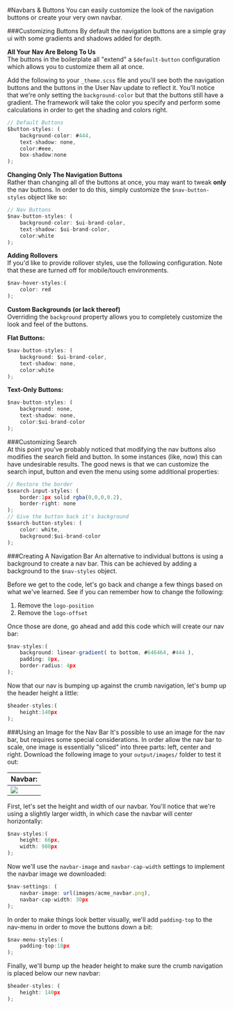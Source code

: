 #Navbars & Buttons
You can easily customize the look of the navigation buttons or create your very own navbar. 

###Customizing Buttons
By default the navigation buttons are a simple gray ui with some gradients and shadows added for depth.

**All Your Nav Are Belong To Us**  
The buttons in the boilerplate all "extend" a `$default-button` configuration which allows you to customize them all at once.  

Add the following to your `_theme.scss` file and you'll see both the navigation buttons and the buttons in the User Nav update to reflect it. You'll notice that we're only setting the `background-color` but that the buttons still have a gradient. The framework will take the color you specify and perform some calculations in order to get the shading and colors right.  

```js
// Default Buttons
$button-styles: (
    background-color: #444,
    text-shadow: none,
    color:#eee,
    box-shadow:none
);
```

**Changing Only The Navigation Buttons**  
Rather than changing all of the buttons at once, you may want to tweak **only** the nav buttons. In order to do this, simply customize the `$nav-button-styles` object like so:

```js
// Nav Buttons
$nav-button-styles: (
    background-color: $ui-brand-color,
    text-shadow: $ui-brand-color,
    color:white
);
```

**Adding Rollovers**  
If you'd like to provide rollover styles, use the following configuration. Note that these are turned off for mobile/touch environments.

```js
$nav-hover-styles:(
    color: red
);
```

**Custom Backgrounds (or lack thereof)**  
Overriding the `background` property allows you to completely customize the look and feel of the buttons.

**Flat Buttons:** 

```js
$nav-button-styles: (
    background: $ui-brand-color,
    text-shadow: none,
    color:white
);
```

**Text-Only Buttons:** 

```js
$nav-button-styles: (
    background: none,
    text-shadow: none,
    color:$ui-brand-color
);
```

###Customizing Search  
At this point you've probably noticed that modifying the nav buttons also modifies the search field and button. In some instances (like, now) this can have undesirable results. The good news is that we can customize the search input, button and even the menu using some additional properties:

```js
// Restore the border
$search-input-styles: (
    border:1px solid rgba(0,0,0,0.2),
    border-right: none
);
// Give the button back it's background
$search-button-styles: (
    color: white,
    background:$ui-brand-color
);
```

###Creating A Navigation Bar
An alternative to individual buttons is using a background to create a nav bar. This can be achieved by adding a background to the `$nav-styles` object.  

Before we get to the code, let's go back and change a few things based on what we've learned. See if you can remember how to change the following:

1. Remove the `logo-position`
2. Remove the `logo-offset`

Once those are done, go ahead and add this code which will create our nav bar:

```js
$nav-styles:(
    background: linear-gradient( to bottom, #646464, #444 ),
    padding: 8px,
    border-radius: 4px
);
```

Now that our nav is bumping up against the crumb navigation, let's bump up the header height a little:

```js
$header-styles:(
    height:140px
);
```

###Using an Image for the Nav Bar
It's possible to use an image for the nav bar, but requires some special considerations. In order allow the nav bar to scale, one image is essentially "sliced" into three parts: left, center and right. Download the following image to your `output/images/` folder to test it out:

| Navbar:        |
| -------------- |
| <img src="../tutorial/acme_navbar.png"/> |  

First, let's set the height and width of our navbar. You'll notice that we're using a slightly larger width, in which case the navbar will center horizontally:

```js
$nav-styles:(
    height: 66px,
    width: 980px
);
```

Now we'll use the  `navbar-image` and `navbar-cap-width` settings to implement the navbar image we downloaded:  

```js
$nav-settings: (
    navbar-image: url(images/acme_navbar.png),
    navbar-cap-width: 30px
);
```
In order to make things look better visually, we'll add `padding-top` to the nav-menu in order to move the buttons down a bit:

```js
$nav-menu-styles:(
    padding-top:18px
);
```

Finally, we'll bump up the header height to make sure the crumb navigation is placed below our new navbar:

```js
$header-styles: (
    height: 140px
);
```
